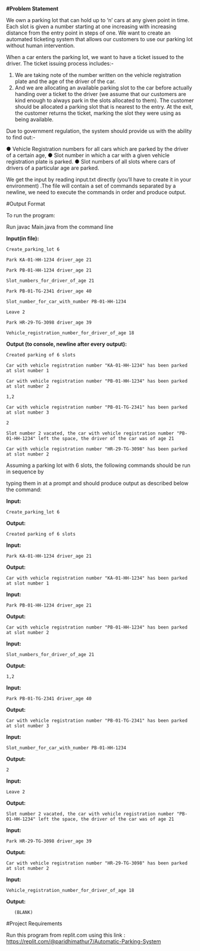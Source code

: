 **#Problem Statement** 

We own a parking lot that can hold up to ‘n’ cars at any given point in time. Each slot is given a number starting at one increasing with increasing distance from the entry point in steps of one. We want to create an automated ticketing system that allows our customers to use our parking lot without human intervention.

When a car enters the parking lot, we want to have a ticket issued to the driver. The ticket issuing process includes:- 

1.	We are taking note of the number written on the vehicle registration plate and the age of the driver of the car.
2.	And we are allocating an available parking slot to the car before actually handing over a ticket to the driver (we assume that our customers are kind enough to always park in the slots allocated to them).
The customer should be allocated a parking slot that is nearest to the entry. At the exit, the customer returns the ticket, marking the slot they were using as being available.

Due to government regulation, the system should provide us with the ability to find out:-

●	Vehicle Registration numbers for all cars which are parked by the driver of a certain age,
●	Slot number in which a car with a given vehicle registration plate is parked. 
●	Slot numbers of all slots where cars of drivers of a particular age are parked.

We get the input by reading input.txt directly (you’ll have to create it in your environment) .The file will contain a set of commands separated by a newline, we need to execute the commands in order and produce output.

#Output Format

To run the program:

Run javac Main.java from the command line

**Input(in file):**

```
Create_parking_lot 6

Park KA-01-HH-1234 driver_age 21

Park PB-01-HH-1234 driver_age 21

Slot_numbers_for_driver_of_age 21

Park PB-01-TG-2341 driver_age 40

Slot_number_for_car_with_number PB-01-HH-1234

Leave 2

Park HR-29-TG-3098 driver_age 39

Vehicle_registration_number_for_driver_of_age 18

```

**Output (to console, newline after every output):**

```
Created parking of 6 slots

Car with vehicle registration number "KA-01-HH-1234" has been parked at slot number 1

Car with vehicle registration number "PB-01-HH-1234" has been parked at slot number 2

1,2

Car with vehicle registration number "PB-01-TG-2341" has been parked at slot number 3

2

Slot number 2 vacated, the car with vehicle registration number "PB-01-HH-1234" left the space, the driver of the car was of age 21

Car with vehicle registration number "HR-29-TG-3098" has been parked at slot number 2

```
Assuming a parking lot with 6 slots, the following commands should be run in sequence by

typing them in at a prompt and should produce output as described below the command:

**Input:**
```
Create_parking_lot 6
```
**Output:**
```
Created parking of 6 slots
```
**Input:**
```
Park KA-01-HH-1234 driver_age 21
```
**Output:**
```
Car with vehicle registration number "KA-01-HH-1234" has been parked at slot number 1
```
**Input:**
```
Park PB-01-HH-1234 driver_age 21
```
**Output:**
```
Car with vehicle registration number "PB-01-HH-1234" has been parked at slot number 2
```
**Input:**
```
Slot_numbers_for_driver_of_age 21
```
**Output:**
```
1,2
```
**Input:**
```
Park PB-01-TG-2341 driver_age 40
```
**Output:**
```
Car with vehicle registration number "PB-01-TG-2341" has been parked at slot number 3
```
**Input:**
```
Slot_number_for_car_with_number PB-01-HH-1234
```
**Output:**
```
2
```
**Input:**
```
Leave 2
```
**Output:**
```
Slot number 2 vacated, the car with vehicle registration number "PB-01-HH-1234" left the space, the driver of the car was of age 21
```
**Input:**
```
Park HR-29-TG-3098 driver_age 39
```
**Output:**
```
Car with vehicle registration number "HR-29-TG-3098" has been parked at slot number 2
```
**Input:**
```
Vehicle_registration_number_for_driver_of_age 18
```
**Output:**
```
   (BLANK)
```

#Project Requirements

Run this program from replit.com using this link : https://replit.com/@paridhimathur7/Automatic-Parking-System



